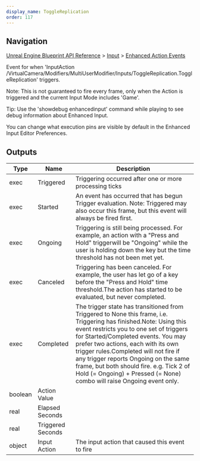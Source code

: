 ```yaml
---
display_name: ToggleReplication
order: 117
---
```

## Navigation

[Unreal Engine Blueprint API Reference](https://dev.epicgames.com/documentation/en-us/unreal-engine/BlueprintAPI) > [Input](https://dev.epicgames.com/documentation/en-us/unreal-engine/BlueprintAPI/Input) > [Enhanced Action Events](https://dev.epicgames.com/documentation/en-us/unreal-engine/BlueprintAPI/Input/EnhancedActionEvents)

Event for when 'InputAction /VirtualCamera/Modifiers/MultiUserModifier/Inputs/ToggleReplication.ToggleReplication' triggers.

Note: This is not guaranteed to fire every frame, only when the Action is triggered and the current Input Mode includes 'Game'.

Tip: Use the 'showdebug enhancedinput' command while playing to see debug information about Enhanced Input.

You can change what execution pins are visible by default in the Enhanced Input Editor Preferences.

## Outputs

| Type | Name | Description |
| --- | --- | --- |
| exec | Triggered | Triggering occurred after one or more processing ticks |
| exec | Started | An event has occurred that has begun Trigger evaluation. Note: Triggered may also occur this frame, but this event will always be fired first. |
| exec | Ongoing | Triggering is still being processed. For example, an action with a "Press and Hold" triggerwill be "Ongoing" while the user is holding down the key but the time threshold has not been met yet. |
| exec | Canceled | Triggering has been canceled. For example, the user has let go of a key before the "Press and Hold" time threshold.The action has started to be evaluated, but never completed. |
| exec | Completed | The trigger state has transitioned from Triggered to None this frame, i.e. Triggering has finished.Note: Using this event restricts you to one set of triggers for Started/Completed events. You may prefer two actions, each with its own trigger rules.Completed will not fire if any trigger reports Ongoing on the same frame, but both should fire. e.g. Tick 2 of Hold (= Ongoing) + Pressed (= None) combo will raise Ongoing event only. |
| boolean | Action Value |  |
| real | Elapsed Seconds |  |
| real | Triggered Seconds |  |
| object | Input Action | The input action that caused this event to fire |
